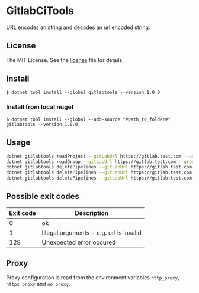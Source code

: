 # GitlabCiTools

URL encodes an string and decodes an url encoded string.

## License

The MIT License. See the [license](https://github.com/markusblasek/dotnettool.gitlabcitools/blob/main/LICENSE) file for details.

## Install
`$ dotnet tool install --global gitlabtools --version 1.0.0`

### Install from local nuget
`$ dotnet tool install --global --add-source "#path_to_folder#" gitlabtools --version 1.0.0`

## Usage
```bash
dotnet gitlabtools readProject --gitLabUrl https://gitlab.test.com --projectId 123456 --accessToken #PersonalAccessToken#
dotnet gitlabtools readGroup --gitLabUrl https://gitlab.test.com --groupId 654321 --accessToken #PersonalAccessToken#
dotnet gitlabtools deletePipelines --gitLabUrl https://gitlab.test.com --pipelinesToKeep 80 --projectId 123456  --accessToken #PersonalAccessToken#
dotnet gitlabtools deletePipelines --gitLabUrl https://gitlab.test.com --pipelinesToKeep 80 --projectId 123456  --accessToken #PersonalAccessToken# --dryRun
dotnet gitlabtools deletePipelines --gitLabUrl https://gitlab.test.com --pipelinesToKeep 80 --groupId 654321  --accessToken #PersonalAccessToken#
```

## Possible exit codes

| Exit code | Description |
|-----------|-----------------------------------------|
| 0         | ok                                      |
| 1         | Illegal arguments - e.g. url is invalid |
| 128       | Unexpected error occured                |

## Proxy

Proxy configuration is read from the environment variables `http_proxy`, `https_proxy` and `no_proxy`.
